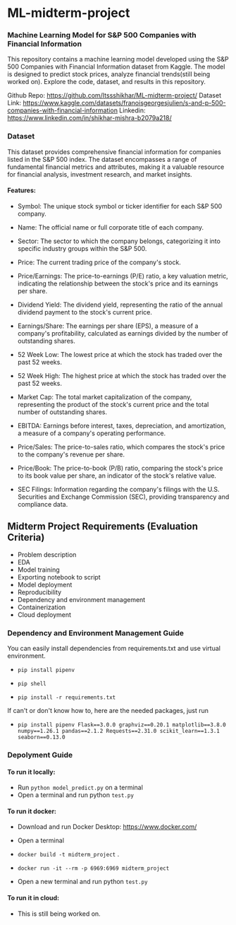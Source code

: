 # ML-midterm-project

### Machine Learning Model for S&P 500 Companies with Financial Information

This repository contains a machine learning model developed using the S&P 500 Companies with Financial Information dataset from Kaggle. The model is designed to predict stock prices, analyze financial trends(still being worked on). Explore the code, dataset, and results in this repository.

Github Repo: https://github.com/Itssshikhar/ML-midterm-project/
Dataset Link: https://www.kaggle.com/datasets/franoisgeorgesjulien/s-and-p-500-companies-with-financial-information
Linkedin: https://www.linkedin.com/in/shikhar-mishra-b2079a218/

### Dataset

This dataset provides comprehensive financial information for companies listed in the S&P 500 index. The dataset encompasses a range of fundamental financial metrics and attributes, making it a valuable resource for financial analysis, investment research, and market insights.

#### Features:

- Symbol: The unique stock symbol or ticker identifier for each S&P 500 company.

- Name: The official name or full corporate title of each company.

- Sector: The sector to which the company belongs, categorizing it into specific industry groups within the S&P 500.

- Price: The current trading price of the company's stock.

- Price/Earnings: The price-to-earnings (P/E) ratio, a key valuation metric, indicating the relationship between the stock's price and its earnings per share.

- Dividend Yield: The dividend yield, representing the ratio of the annual dividend payment to the stock's current price.

- Earnings/Share: The earnings per share (EPS), a measure of a company's profitability, calculated as earnings divided by the number of outstanding shares.

- 52 Week Low: The lowest price at which the stock has traded over the past 52 weeks.

- 52 Week High: The highest price at which the stock has traded over the past 52 weeks.

- Market Cap: The total market capitalization of the company, representing the product of the stock's current price and the total number of outstanding shares.

- EBITDA: Earnings before interest, taxes, depreciation, and amortization, a measure of a company's operating performance.

- Price/Sales: The price-to-sales ratio, which compares the stock's price to the company's revenue per share.

- Price/Book: The price-to-book (P/B) ratio, comparing the stock's price to its book value per share, an indicator of the stock's relative value.

- SEC Filings: Information regarding the company's filings with the U.S. Securities and Exchange Commission (SEC), providing transparency and compliance data.

## Midterm Project Requirements (Evaluation Criteria)

- Problem description
- EDA
- Model training
- Exporting notebook to script
- Model deployment
- Reproducibility
- Dependency and environment management
- Containerization
- Cloud deployment

### Dependency and Environment Management Guide

You can easily install dependencies from requirements.txt and use virtual environment.

- `pip install pipenv`

- `pip shell`

- `pip install -r requirements.txt`

If can't or don't know how to, here are the needed packages, just run

- `pip install pipenv Flask==3.0.0
graphviz==0.20.1
matplotlib==3.8.0
numpy==1.26.1
pandas==2.1.2
Requests==2.31.0
scikit_learn==1.3.1
seaborn==0.13.0`

### Depolyment Guide

#### To run it locally:

- Run `python model_predict.py` on a terminal
- Open a terminal and run python `test.py`

#### To run it docker:

- Download and run Docker Desktop: https://www.docker.com/

- Open a terminal

- `docker build -t midterm_project` .

- `docker run -it --rm -p 6969:6969 midterm_project`

- Open a new terminal and run python `test.py`

#### To run it in cloud:

- This is still being worked on.

